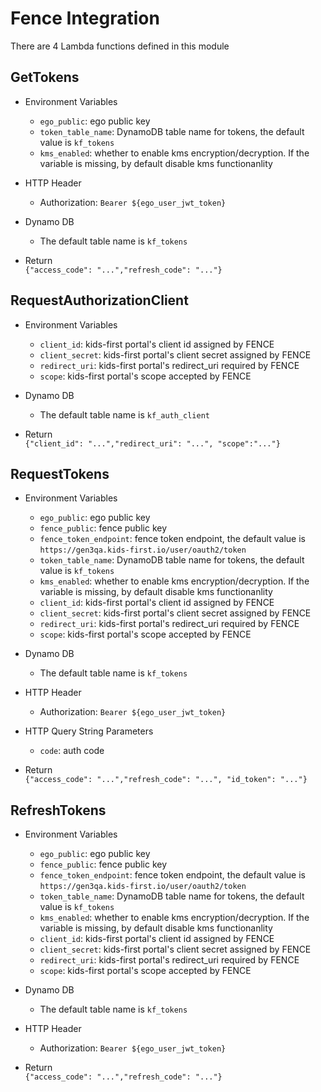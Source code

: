 # Fence Integration

There are 4 Lambda functions defined in this module

## GetTokens

* Environment Variables

    * `ego_public`: ego public key
    * `token_table_name`: DynamoDB table name for tokens, the default value is `kf_tokens`
    * `kms_enabled`: whether to enable kms encryption/decryption. If the variable is missing, by default disable kms functionanlity

* HTTP Header

    * Authorization: `Bearer ${ego_user_jwt_token}`
    
* Dynamo DB

    * The default table name is `kf_tokens`

* Return  
    `{"access_code": "...","refresh_code": "..."}`
    
    
## RequestAuthorizationClient

 * Environment Variables
 
     * `client_id`: kids-first portal's client id assigned by FENCE
     * `client_secret`: kids-first portal's client secret assigned by FENCE
     * `redirect_uri`: kids-first portal's redirect_uri required by FENCE
     * `scope`: kids-first portal's scope accepted by FENCE
     
 * Dynamo DB
 
     * The default table name is `kf_auth_client`
      
 * Return  
     `{"client_id": "...","redirect_uri": "...", "scope":"..."}`
     
## RequestTokens

 * Environment Variables
 
     * `ego_public`: ego public key
     * `fence_public`: fence public key
     * `fence_token_endpoint`: fence token endpoint, the default value is `https://gen3qa.kids-first.io/user/oauth2/token`
     * `token_table_name`: DynamoDB table name for tokens, the default value is `kf_tokens`
     * `kms_enabled`: whether to enable kms encryption/decryption. If the variable is missing, by default disable kms functionanlity
     * `client_id`: kids-first portal's client id assigned by FENCE
     * `client_secret`: kids-first portal's client secret assigned by FENCE
     * `redirect_uri`: kids-first portal's redirect_uri required by FENCE
     * `scope`: kids-first portal's scope accepted by FENCE
     
 * Dynamo DB
 
     * The default table name is `kf_tokens`
     
 * HTTP Header
 
     * Authorization: `Bearer ${ego_user_jwt_token}`
     
 * HTTP Query String Parameters
 
     * `code`: auth code

 * Return  
     `{"access_code": "...","refresh_code": "...", "id_token": "..."}`
     
## RefreshTokens

* Environment Variables
 
     * `ego_public`: ego public key
     * `fence_public`: fence public key
     * `fence_token_endpoint`: fence token endpoint, the default value is `https://gen3qa.kids-first.io/user/oauth2/token`
     * `token_table_name`: DynamoDB table name for tokens, the default value is `kf_tokens`
     * `kms_enabled`: whether to enable kms encryption/decryption. If the variable is missing, by default disable kms functionanlity
     * `client_id`: kids-first portal's client id assigned by FENCE
     * `client_secret`: kids-first portal's client secret assigned by FENCE
     * `redirect_uri`: kids-first portal's redirect_uri required by FENCE
     * `scope`: kids-first portal's scope accepted by FENCE     
     
 * Dynamo DB
 
     * The default table name is `kf_tokens`
     
 * HTTP Header
  
     * Authorization: `Bearer ${ego_user_jwt_token}`

 * Return  
     `{"access_code": "...","refresh_code": "..."}`